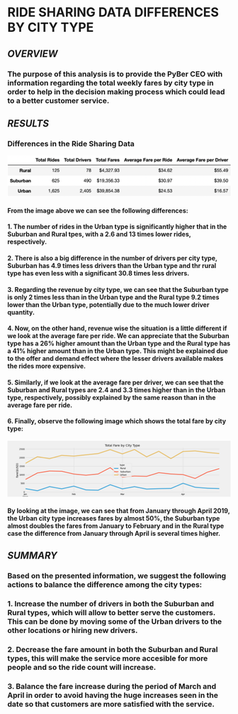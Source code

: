 # **RIDE SHARING DATA DIFFERENCES BY CITY TYPE**

## ***OVERVIEW***

### The purpose of this analysis is to provide the PyBer CEO with information regarding the total weekly fares by city type in order to help in the decision making process which could lead to a better customer service.

## ***RESULTS***

### **Differences in the Ride Sharing Data**
![PyBer Ride Data](Analysis/Pyber_summary_df.png)

#### From the image above we can see the following differences:
#### 1. The number of rides in the Urban type is significantly higher that in the Suburban and Rural tpes, with a 2.6 and 13 times lower rides, respectively.
#### 2. There is also a big difference in the number of drivers per city type, Suburban has 4.9 times less drivers than the Urban type and thr rural type has even less with a significant 30.8 times less drivers.
#### 3. Regarding the revenue by city type, we can see that the Suburban type is only 2 times less than in the Urban type and the Rural type 9.2 times lower than the Urban type, potentially due to the much lower driver quantity.
#### 4. Now, on the other hand, revenue wise the situation is a little different if we look at the average fare per ride. We can appreciate that the Suburban type has a 26% higher amount than the Urban type and the Rural type has a 41% higher amount than in the Urban type. This might be explained due to the offer and demand effect where the lesser drivers available makes the rides more expensive.
#### 5. Similarly, if we look at the average fare per driver, we can see that the Suburban and Rural types are 2.4 and 3.3 times higher than in the Urban type, respectively, possibly explained by the same reason than in the average fare per ride.

#### 6. Finally, observe the following image which shows the total fare by city type:
![Total Fare by City Type](Analysis/PyBer_fare_summary.png)

#### By looking at the image, we can see that from January through April 2019, the Urban city type increases fares by almost 50%, the Suburban type almost doubles the fares from January to February and in the Rural type case the difference from January through April is several times higher.

## ***SUMMARY***

### Based on the presented information, we suggest the following actions to balance the difference among the city types:
### 1. Increase the number of drivers in both the Suburban and Rural types, which will allow to better serve the customers. This can be done by moving some of the Urban drivers to the other locations or hiring new drivers.
### 2. Decrease the fare amount in both the Suburban and Rural types, this will make the service more accesible for more people and so the ride count will increase.
### 3. Balance the fare increase during the period of March and April in order to avoid having the huge increases seen in the date so that customers are more satisfied with the service.
